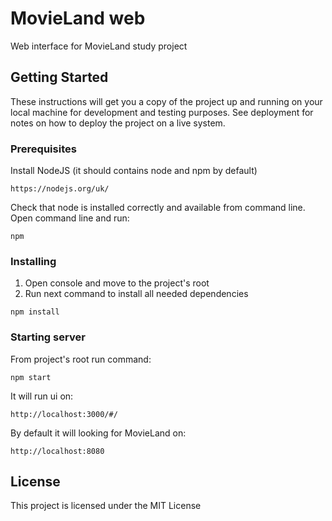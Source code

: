 # MovieLand web

Web interface for MovieLand study project 

## Getting Started

These instructions will get you a copy of the project up and running on your local machine for development and testing purposes. See deployment for notes on how to deploy the project on a live system.

### Prerequisites

Install NodeJS (it should contains node and npm by default)

```
https://nodejs.org/uk/
```

Check that node is installed correctly and available from command line.
Open command line and run: 

```
npm
```


### Installing
1) Open console and move to the project's root
2) Run next command to install all needed dependencies

```
npm install
```

### Starting server

From project's root run command: 
```
npm start
```

It will run ui on:
```
http://localhost:3000/#/
```

By default it will looking for MovieLand on:
```
http://localhost:8080
```

## License

This project is licensed under the MIT License

